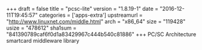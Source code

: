 +++
draft = false
title = "pcsc-lite"
version = "1.8.19-1"
date = "2016-12-11T19:45:57"
categories = ['apps-extra']
upstreamurl = "http://www.linuxnet.com/middle.html"
arch = "x86_64"
size = "119428"
usize = "478612"
sha1sum = "841390789caf6f0d1a83429967c444b540c81886"
+++
PC/SC Architecture smartcard middleware library